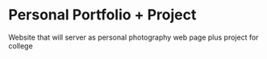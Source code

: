 # Personal Portfolio + Project
 Website that will server as personal photography web page plus project for college
